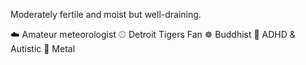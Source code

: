 Moderately fertile and moist but well-draining.

☁️ Amateur meteorologist
⚾ Detroit Tigers Fan
☸️ Buddhist
🧠 ADHD & Autistic
🤘 Metal
